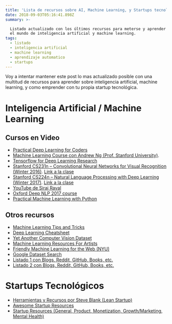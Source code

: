 ```yaml
---
title: 'Lista de recursos sobre AI, Machine Learning, y Startups tecnológicos'
date: 2018-09-03T05:16:41.898Z
summary: >-

  Listado actualizado con los últimos recursos para meterse y aprender mas sobre
  el mundo de inteligencia artificial y machine learning.
tags:
  - listado
  - inteligencia artificial
  - machine learning
  - aprendizaje automatico
  - startups
---
```

Voy a intentar mantener este post lo mas actualizado posible con una multitud de recursos para aprender sobre inteligencia artificial, machine learning, y como emprender con tu propia startup tecnológica.

# Inteligencia Artificial / Machine Learning
## Cursos en Video
* [Practical Deep Learning for Coders](http://course.fast.ai/)
* [Machine Learning Course con Andrew Ng (Prof. Stanford University)](https://www.youtube.com/watch?v=PPLop4L2eGk&list=PLLssT5z_DsK-h9vYZkQkYNWcItqhlRJLN).
* [Tensorflow for Deep Learning Research](https://www.youtube.com/watch?v=g-EvyKpZjmQ&t=0s&list=WL&index=17)
* [Stanford CS231n – Convolutional Neural Networks for Visual Recognition (Winter 2016)](https://www.youtube.com/watch?v=g-PvXUjD6qg&list=PLlJy-eBtNFt6EuMxFYRiNRS07MCWN5UIA). [Link a la clase](http://cs231n.stanford.edu)
* [Stanford CS224n – Natural Language Processing with Deep Learning (Winter 2017)](https://www.youtube.com/playlist?list=PL3FW7Lu3i5Jsnh1rnUwq_TcylNr7EkRe6). [Link a la clase](http://web.stanford.edu/class/cs224n/)
* [YouTube de Siraj Raval](https://www.youtube.com/channel/UCWN3xxRkmTPmbKwht9FuE5A)
* [Oxford Deep NLP 2017 course](https://github.com/oxford-cs-deepnlp-2017/lectures)
* [Practical Machine Learning with Python](https://www.youtube.com/watch?list=PLQVvvaa0QuDfKTOs3Keq_kaG2P55YRn5v&v=OGxgnH8y2NM)

## Otros recursos
* [Machine Learning Tips and Tricks](https://stanford.edu/~shervine/teaching/cs-229/cheatsheet-machine-learning-tips-and-tricks)
* [Deep Learning Cheatsheet](https://stanford.edu/~shervine/teaching/cs-229/cheatsheet-deep-learning)
* [Yet Another Computer Vision Dataset](https://riemenschneider.hayko.at/vision/dataset)
* [Machine Learning Resources For Artists](http://ml4a.github.io)
* [Friendly Machine Learning for the Web (NYU)](https://ml5js.org)
* [Google Dataset Search](https://toolbox.google.com/datasetsearch)
* [Listado 1 con Blogs, Reddit, GitHub, Books, etc.](https://medium.com/machine-learning-in-practice/my-curated-list-of-ai-and-machine-learning-resources-from-around-the-web-9a97823b8524)
* [Listado 2 con Blogs, Reddit, GitHub, Books, etc.](https://github.com/owainlewis/awesome-artificial-intelligence)

# Startups Tecnológicos
* [Herramientas y Recursos por Steve Blank (Lean Startup)](https://steveblank.com/tools-and-blogs-for-entrepreneurs)
* [Awesome Startup Resources](https://github.com/ahmadnassri/awesome-startup-resources)
* [Startup Resources (General, Product, Monetization, Growth/Marketing, Mental Health)](https://github.com/JonathanZWhite/Startup-Resources)
